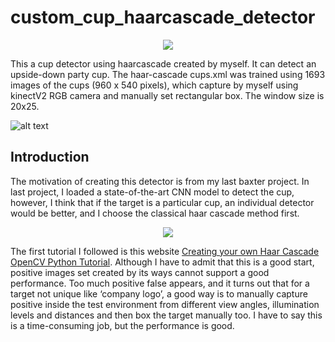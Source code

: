 # custom_cup_haarcascade_detector

<p align="center">
<img src="https://github.com/zhouyuan7/custom_cup_haarcascade_detector/blob/master/readme_source/video3_gif.gif"/>
</p>

This a cup detector using haarcascade created by myself. It can detect an upside-down party cup. The haar-cascade cups.xml was trained using 1693 images of the cups (960 x 540 pixels), which capture by myself using kinectV2 RGB camera and manually set rectangular box. The window size is 20x25.

![alt text](https://github.com/zhouyuan7/custom_cup_haarcascade_detector/blob/master/readme_source/performance.jpeg)

## Introduction

The motivation of creating this detector is from my last baxter project. In last project, I loaded a state-of-the-art CNN model to detect the cup, however, I think that if the target is a particular cup, an individual detector would be better, and I choose the classical haar cascade method first.

<p align="center">
<img src="https://github.com/zhouyuan7/custom_cup_haarcascade_detector/blob/master/readme_source/video3_gif.gif"/>
</p>

The first tutorial I followed is this website [Creating your own Haar Cascade OpenCV Python Tutorial](https://pythonprogramming.net/haar-cascade-object-detection-python-opencv-tutorial/).  Although I have to admit that this is a good start, positive images set created by its ways cannot support a good performance. Too much positive false appears, and it turns out that for a target not unique like ‘company logo’, a good way is to manually capture positive inside the test environment from different view angles, illumination levels and distances and then box the target manually too. I have to say this is a time-consuming job, but the performance is good. 

